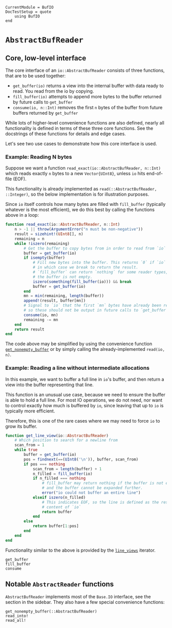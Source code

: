 ```@meta
CurrentModule = BufIO
DocTestSetup = quote
    using BufIO
end
```

# `AbstractBufReader`
## Core, low-level interface
The core interface of an `io::AbstractBufReader` consists of three functions, that are to be used together:
* `get_buffer(io)` returns a view into the internal buffer with data ready to read. You read from the io by copying.
* `fill_buffer(io)` attempts to append more bytes to the buffer returned by future calls to `get_buffer`
* `consume(io, n::Int)` removes the first `n` bytes of the buffer from future buffers returned by `get_buffer`

While lots of higher-level convenience functions are also defined, nearly all functionality is defined in terms of these three core functions.
See the docstrings of these functions for details and edge cases.

Let's see two use cases to demonstrate how this core interface is used.

### Example: Reading N bytes
Suppose we want a function `read_exact(io::AbstractBufReader, n::Int)` which reads exactly `n` bytes to a new `Vector{UInt8}`, unless `io` hits end-of-file (EOF).

This functionality is already implemented as `read(::AbstractBufReader, ::Integer)`, so the below implementation is for illustration purposes.

Since `io` itself controls how many bytes are filled with `fill_buffer` (typically whatever is the most efficient), we do this best by calling the functions above in a loop:

```julia
function read_exact(io::AbstractBufReader, n::Int)
    n > -1 || throw(ArgumentError("n must be non-negative"))
    result = sizehint!(UInt8[], n)
    remaining = n
    while !iszero(remaining)
        # Get the buffer to copy bytes from in order to read from `io`
        buffer = get_buffer(io)
        if isempty(buffer)
            # Fill new bytes into the buffer. This returns `0` if `io` if EOF,
            # in which case we break to return the result.
            # `fill_buffer` can return `nothing` for some reader types, but only if
            # the buffer is not empty.
            iszero(something(fill_buffer(io))) && break
            buffer = get_buffer(io)
        end
        mn = min(remaining, length(buffer))
        append!(result, buffer[mn])
        # Signal to `io` that the first `mn` bytes have already been read,
        # so these should not be output in future calls to `get_buffer`
        consume(io, mn)
        remaining -= mn
    end
    return result
end
```

The code above may be simplified by using the convenience function [`get_nonempty_buffer`](@ref)
or by simply calling the already-implemented `read(io, n)`.

### Example: Reading a line without intermediate allocations
In this example, we want to buffer a full line in `io`'s buffer, and then return a view into the buffer
representing that line.

This function is an unusual use case, because we need to ensure the buffer is able to hold a full line.
For most IO operations, we do not need, nor want to control exactly how much is buffered by `io`,
since leaving that up to `io` is typically more efficient.

Therefore, this is one of the rare cases where we may need to force `io` to grow its buffer.

```julia
function get_line_view(io::AbstractBufReader)
    # Which position to search for a newline from
    scan_from = 1
    while true
        buffer = get_buffer(io)
        pos = findnext(==(UInt8('\n')), buffer, scan_from)
        if pos === nothing
            scan_from = length(buffer) + 1
            n_filled = fill_buffer(io)
            if n_filled === nothing
                # fill_buffer may return nothing if the buffer is not empty,
                # and the buffer cannot be expanded further.
                error("io could not buffer an entire line")
            elseif iszero(n_filled)
                # This indicates EOF, so the line is defined as the rest of the
                # content of `io`
                return buffer
            end
        else
            return buffer[1:pos]
        end
    end
end
```

Functionality similar to the above is provided by the [`line_views`](@ref) iterator.

```@docs; canonical=false
get_buffer
fill_buffer
consume
```

## Notable `AbstractReader` functions
`AbstractBufReader` implements most of the `Base.IO` interface, see the section in the sidebar.
They also have a few special convenience functions:

```@docs; canonical=false
get_nonempty_buffer(::AbstractBufReader)
read_into!
read_all!
```
